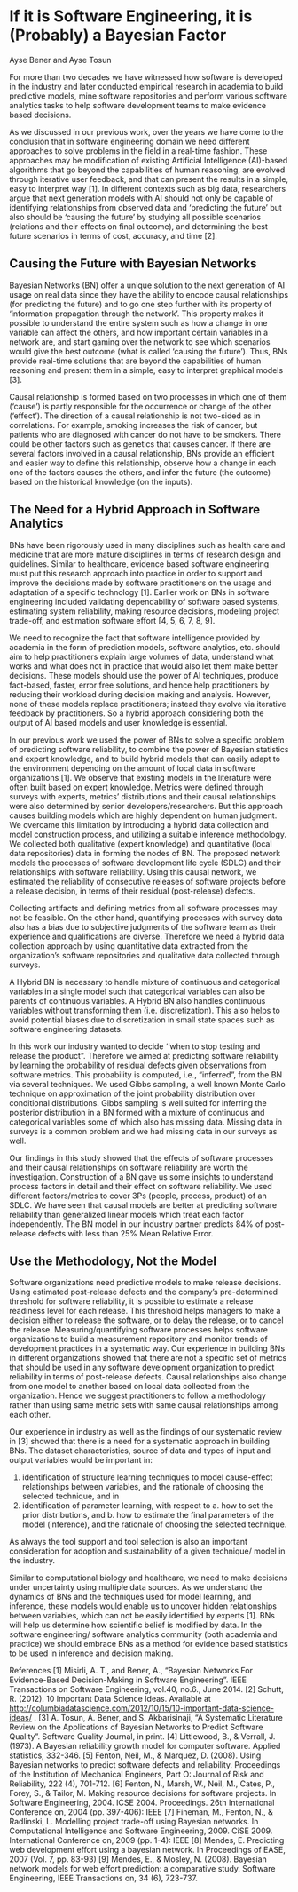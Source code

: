 # If it is Software Engineering, it is (Probably) a Bayesian Factor

Ayse Bener and Ayse Tosun

For more than two decades we have witnessed how software is developed in the industry and later conducted empirical research in academia to build predictive models, mine software repositories and perform various software analytics tasks to help software development teams to make evidence based decisions.

As we discussed in our previous work, over the years we have come to the conclusion that in software engineering domain we need different approaches to solve problems in the field in a real-time fashion. These approaches may be modification of existing Artificial Intelligence (AI)-based algorithms that go beyond the capabilities of human reasoning, are evolved through iterative user feedback, and that can present the results in a simple, easy to interpret way [1]. In different contexts such as big data, researchers argue that next generation models with AI should not only be capable of identifying relationships from observed data and ‘predicting the future’ but also should be ‘causing the future’ by studying all possible scenarios (relations and their effects on final outcome), and determining the best future scenarios in terms of cost, accuracy, and time [2]. 

## Causing the Future with Bayesian Networks

Bayesian Networks (BN) offer a unique solution to the next generation of AI usage on real data since they have the ability to encode causal relationships (for predicting the future) and to go one step further with its property of ‘information propagation through the network’. This property makes it possible to understand the entire system such as how a change in one variable can affect the others, and how important certain variables in a network are, and start gaming over the network to see which scenarios would give the best outcome (what is called ‘causing the future’). Thus, BNs provide real-time solutions that are beyond the capabilities of human reasoning and present them in a simple, easy to interpret graphical models [3].

Causal relationship is formed based on two processes in which one of them (‘cause’) is partly responsible for the occurrence or change of the other (‘effect’). The direction of a causal relationship is not two-sided as in correlations. For example, smoking increases the risk of cancer, but patients who are diagnosed with cancer do not have to be smokers. There could be other factors such as genetics that causes cancer. If there are several factors involved in a causal relationship, BNs provide an efficient and easier way to define this relationship, observe how a change in each one of the factors causes the others, and infer the future (the outcome) based on the historical knowledge (on the inputs).  

## The Need for a Hybrid Approach in Software Analytics

BNs have been rigorously used in many disciplines such as health care and medicine that are more mature disciplines in terms of research design and guidelines. Similar to healthcare, evidence based software engineering must put this research approach into practice in order to support and improve the decisions made by software practitioners on the usage and adaptation of a specific technology [1]. Earlier work on BNs in software engineering included validating dependability of software based systems, estimating system reliability, making resource decisions, modeling project trade-off, and estimation software effort [4, 5, 6, 7, 8, 9].

We need to recognize the fact that software intelligence provided by academia in the form of prediction models, software analytics, etc. should aim to help practitioners explain large volumes of data, understand what works and what does not in practice that would also let them make better decisions. These models should use the power of AI techniques, produce fact-based, faster, error free solutions, and hence help practitioners by reducing their workload during decision making and analysis. However, none of these models replace practitioners; instead they evolve via iterative feedback by practitioners. So a hybrid approach considering both the output of AI based models and user knowledge is essential. 

In our previous work we used the power of BNs to solve a specific problem of predicting software reliability, to combine the power of Bayesian statistics and expert knowledge, and to build hybrid models that can easily adapt to the environment depending on the amount of local data in software organizations [1]. We observe that existing models in the literature were often built based on expert knowledge. Metrics were defined through surveys with experts, metrics’ distributions and their causal relationships were also determined by senior developers/researchers. But this approach causes building models which are highly dependent on human judgment. We overcame this limitation by introducing a hybrid data collection and model construction process, and utilizing a suitable inference methodology. We collected both qualitative (expert knowledge) and quantitative (local data repositories) data in forming the nodes of BN. The proposed network models the processes of software development life cycle (SDLC) and their relationships with software reliability. Using this causal network, we estimated the reliability of consecutive releases of software projects before a release decision, in terms of their residual (post-release) defects. 

Collecting artifacts and defining metrics from all software processes may not be feasible. On the other hand, quantifying processes with survey data also has a bias due to subjective judgments of the software team as their experience and qualifications are diverse. Therefore we need a hybrid data collection approach by using quantitative data extracted from the organization’s software repositories and qualitative data collected through surveys. 

A Hybrid BN is necessary to handle mixture of continuous and categorical variables in a single model such that categorical variables can also be parents of continuous variables. A Hybrid BN also handles continuous variables without transforming them (i.e. discretization). This also helps to avoid potential biases due to discretization in small state spaces such as software engineering datasets.

In this work our industry wanted to decide ‘‘when to stop testing and release the product”. Therefore we aimed at predicting software reliability by learning the probability of residual defects given observations from software metrics. This probability is computed, i.e., “inferred”, from the BN via several techniques. We used Gibbs sampling, a well known Monte Carlo technique on approximation of the joint probability distribution over conditional distributions. Gibbs sampling is well suited for inferring the posterior distribution in a BN formed with a mixture of continuous and categorical variables some of which also has missing data. Missing data in surveys is a common problem and we had missing data in our surveys as well. 

Our findings in this study showed that the effects of software processes and their causal relationships on software reliability are worth the investigation. Construction of a BN gave us some insights to understand process factors in detail and their effect on software reliability. We used different factors/metrics to cover 3Ps (people, process, product) of an SDLC. We have seen that causal models are better at predicting software reliability than generalized linear models which treat each factor independently. The BN model in our industry partner predicts 84% of post-release defects with less than 25% Mean Relative Error. 

## Use the Methodology, Not the Model

Software organizations need predictive models to make release decisions. Using estimated post-release defects and the company’s pre-determined threshold for software reliability, it is possible to estimate a release readiness level for each release. This threshold helps managers to make a decision either to release the software, or to delay the release, or to cancel the release. Measuring/quantifying software processes helps software organizations to build a measurement repository and monitor trends of development practices in a systematic way. Our experience in building BNs in different organizations showed that there are not a specific set of metrics that should be used in any software development organization to predict reliability in terms of post-release defects. Causal relationships also change from one model to another based on local data collected from the organization. Hence we suggest practitioners to follow a methodology rather than using same metric sets with same causal relationships among each other. 

Our experience in industry as well as the findings of our systematic review in [3] showed that there is a need for a systematic approach in building BNs. The dataset characteristics, source of data and types of input and output variables would be important in:

1.	identification of structure learning techniques to model cause-effect relationships between variables, and the rationale of choosing the selected technique, and in 
2.	identification of parameter learning, with respect to 
       a.	how to set the prior distributions, and 
       b.	how to estimate the final parameters of the model (inference), and the rationale of choosing the selected technique. 

As always the tool support and tool selection is also an important consideration for adoption and sustainability of a given technique/ model in the industry.

Similar to computational biology and healthcare, we need to make decisions under uncertainty using multiple data sources. As we understand the dynamics of BNs and the techniques used for model learning, and inference, these models would enable us to uncover hidden relationships between variables, which can not be easily identified by experts [1]. BNs will help us determine how scientific belief is modified by data. In the software engineering/ software analytics community (both academia and practice) we should embrace BNs as a method for evidence based statistics to be used in inference and decision making. 


References
[1] Misirli, A. T., and Bener, A., “Bayesian Networks For Evidence-Based Decision-Making in Software Engineering”. IEEE Transactions on Software Engineering, vol.40, no.6., June 2014.
[2] Schutt, R. (2012). 10 Important Data Science Ideas. Available at http://columbiadatascience.com/2012/10/15/10-important-data-science-ideas/ .
[3] A. Tosun, A. Bener, and S. Akbarisinaji, “A Systematic Literature Review on the Applications of Bayesian Networks to Predict Software Quality”. Software Quality Journal, in print.
[4] Littlewood, B., & Verrall, J. (1973). A Bayesian reliability growth model for computer software. Applied statistics, 332-346.
[5] Fenton, Neil, M., & Marquez, D. (2008). Using Bayesian networks to predict software defects and reliability. Proceedings of the Institution of Mechanical Engineers, Part O: Journal of Risk and Reliability, 222 (4), 701-712.
[6] Fenton, N., Marsh, W., Neil, M., Cates, P., Forey, S., & Tailor, M. Making resource decisions for software projects. In Software Engineering, 2004. ICSE 2004. Proceedings. 26th International Conference on, 2004  (pp. 397-406): IEEE
[7] Fineman, M., Fenton, N., & Radlinski, L. Modelling project trade-off using Bayesian networks. In Computational Intelligence and Software Engineering, 2009. CiSE 2009. International Conference on, 2009  (pp. 1-4): IEEE
[8] Mendes, E. Predicting web development effort using a bayesian network. In Proceedings of EASE, 2007  (Vol. 7, pp. 83-93)
[9] Mendes, E., & Mosley, N. (2008). Bayesian network models for web effort prediction: a comparative study. Software Engineering, IEEE Transactions on, 34 (6), 723-737.

